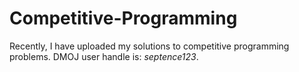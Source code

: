 # Competitive-Programming
Recently, I have uploaded my solutions to competitive programming problems. DMOJ user handle is: _septence123_.
